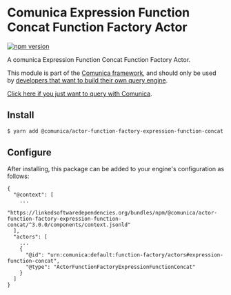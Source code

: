 # Comunica Expression Function Concat Function Factory Actor

[![npm version](https://badge.fury.io/js/%40comunica%2Factor-function-factory-expression-function-concat.svg)](https://www.npmjs.com/package/@comunica/actor-function-factory-expression-function-concat)

A comunica Expression Function Concat Function Factory Actor.

This module is part of the [Comunica framework](https://github.com/comunica/comunica),
and should only be used by [developers that want to build their own query engine](https://comunica.dev/docs/modify/).

[Click here if you just want to query with Comunica](https://comunica.dev/docs/query/).

## Install

```bash
$ yarn add @comunica/actor-function-factory-expression-function-concat
```

## Configure

After installing, this package can be added to your engine's configuration as follows:
```text
{
  "@context": [
    ...
    "https://linkedsoftwaredependencies.org/bundles/npm/@comunica/actor-function-factory-expression-function-concat/^3.0.0/components/context.jsonld"
  ],
  "actors": [
    ...
    {
      "@id": "urn:comunica:default:function-factory/actors#expression-function-concat",
      "@type": "ActorFunctionFactoryExpressionFunctionConcat"
    }
  ]
}
```
